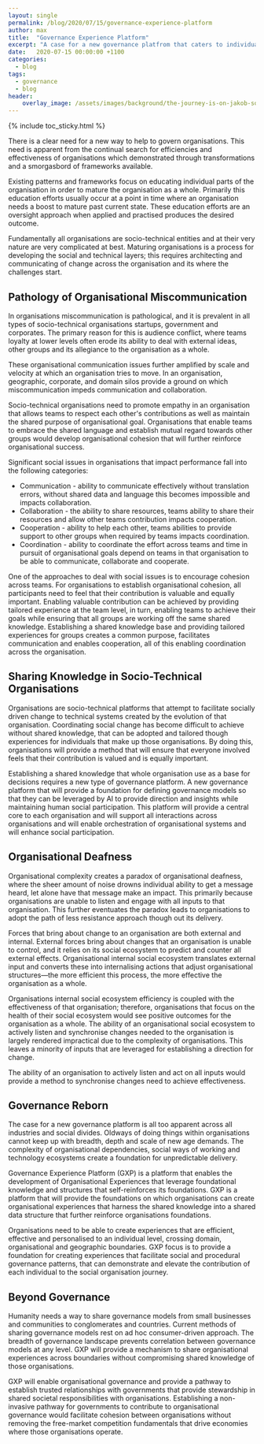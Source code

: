 ```yaml
---
layout: single
permalink: /blog/2020/07/15/governance-experience-platform
author: max
title:  "Governance Experience Platform"
excerpt: "A case for a new governance platfrom that caters to individual experiences."
date:   2020-07-15 00:00:00 +1100
categories:
  - blog
tags:
  - governance
  - blog
header:
    overlay_image: /assets/images/background/the-journey-is-on-jakob-soby-zQe1wEsW3W4-unsplash.jpg  
---
```


{% include toc_sticky.html %}

<style>
.page__hero--overlay p, .page__hero--overlay h1{
    background-color: rgba(240, 87, 66, 0.8);
    max-width: fit-content !important;
    border-radius: 25px;
    padding: 10px;
}
</style>

There is a clear need for a new way to help to govern organisations. This need is apparent from the continual search for efficiencies and effectiveness of organisations which demonstrated through transformations and a smorgasbord of frameworks available.

Existing patterns and frameworks focus on educating individual parts of the organisation in order to mature the organisation as a whole. Primarily this education efforts usually occur at a point in time where an organisation needs a boost to mature past current state. These education efforts are an oversight approach when applied and practised produces the desired outcome.

Fundamentally all organisations are socio-technical entities and at their very nature are very complicated at best. Maturing organisations is a process for developing the social and technical layers; this requires architecting and communicating of change across the organisation and its where the challenges start.

## Pathology of Organisational Miscommunication

In organisations miscommunication is pathological, and it is prevalent in all types of socio-technical organisations startups, government and corporates. The primary reason for this is audience conflict, where teams loyalty at lower levels often erode its ability to deal with external ideas, other groups and its allegiance to the organisation as a whole.

These organisational communication issues further amplified by scale and velocity at which an organisation tries to move. In an organisation, geographic, corporate, and domain silos provide a ground on which miscommunication impeds communication and collaboration.

Socio-technical organisations need to promote empathy in an organisation that allows teams to respect each other's contributions as well as maintain the shared purpose of organisational goal. Organisations that enable teams to embrace the shared language and establish mutual regard towards other groups would develop organisational cohesion that will further reinforce organisational success.

Significant social issues in organisations that impact performance fall into the following categories:

* Communication - ability to communicate effectively without translation errors, without shared data and language this becomes impossible and impacts collaboration.
* Collaboration - the ability to share resources, teams ability to share their resources and allow other teams contribution impacts cooperation.
* Cooperation - ability to help each other, teams abilities to provide support to other groups when required by teams impacts coordination.
* Coordination - ability to coordinate the effort across teams and time in pursuit of organisational goals depend on teams in that organisation to be able to communicate, collaborate and cooperate.

One of the approaches to deal with social issues is to encourage cohesion across teams. For organisations to establish organisational cohesion, all participants need to feel that their contribution is valuable and equally important. Enabling valuable contribution can be achieved by providing tailored experience at the team level, in turn, enabling teams to achieve their goals while ensuring that all groups are working off the same shared knowledge. Establishing a shared knowledge base and providing tailored experiences for groups creates a common purpose, facilitates communication and enables cooperation, all of this enabling coordination across the organisation.

## Sharing Knowledge in Socio-Technical Organisations

Organisations are socio-technical platforms that attempt to facilitate socially driven change to technical systems created by the evolution of that organisation. Coordinating social change has become difficult to achieve without shared knowledge, that can be adopted and tailored though experiences for individuals that make up those organisations. By doing this, organisations will provide a method that will ensure that everyone involved feels that their contribution is valued and is equally important.

Establishing a shared knowledge that whole organisation use as a base for decisions requires a new type of governance platform. A new governance platform that will provide a foundation for defining governance models so that they can be leveraged by AI to provide direction and insights while maintaining human social participation. This platform will provide a central core to each organisation and will support all interactions across organisations and will enable orchestration of organisational systems and will enhance social participation.

## Organisational Deafness

Organisational complexity creates a paradox of organisational deafness, where the sheer amount of noise drowns individual ability to get a message heard, let alone have that message make an impact. This primarily because organisations are unable to listen and engage with all inputs to that organisation. This further eventuates the paradox leads to organisations to adopt the path of less resistance approach though out its delivery.

Forces that bring about change to an organisation are both external and internal. External forces bring about changes that an organisation is unable to control, and it relies on its social ecosystem to predict and counter all external effects. Organisational internal social ecosystem translates external input and converts these into internalising actions that adjust organisational structures—the more efficient this process, the more effective the organisation as a whole.

Organisations internal social ecosystem efficiency is coupled with the effectiveness of that organisation; therefore, organisations that focus on the health of their social ecosystem would see positive outcomes for the organisation as a whole. The ability of an organisational social ecosystem to actively listen and synchronise changes needed to the organisation is largely rendered impractical due to the complexity of organisations. This leaves a minority of inputs that are leveraged for establishing a direction for change.

The ability of an organisation to actively listen and act on all inputs would provide a method to synchronise changes need to achieve effectiveness. 

## Governance Reborn

The case for a new governance platform is all too apparent across all industries and social divides. Oldways of doing things within organisations cannot keep up with breadth, depth and scale of new age demands. The complexity of organisational dependencies, social ways of working and technology ecosystems create a foundation for unpredictable delivery.  

Governance Experience Platform (GXP) is a platform that enables the development of Organisational Experiences that leverage foundational knowledge and structures that self-reinforces its foundations. GXP is a platform that will provide the foundations on which organisations can create organisational experiences that harness the shared knowledge into a shared data structure that further reinforce organisations foundations.

Organisations need to be able to create experiences that are efficient, effective and personalised to an individual level, crossing domain, organisational and geographic boundaries. GXP focus is to provide a foundation for creating experiences that facilitate social and procedural governance patterns, that can demonstrate and elevate the contribution of each individual to the social organisation journey.

## Beyond Governance

Humanity needs a way to share governance models from small businesses and communities to conglomerates and countries. Current methods of sharing governance models rest on ad hoc consumer-driven approach. The breadth of governance landscape prevents correlation between governance models at any level. GXP will provide a mechanism to share organisational experiences across boundaries without compromising shared knowledge of those organisations.

GXP will enable organisational governance and provide a pathway to establish trusted relationships with governments that provide stewardship in shared societal responsibilities with organisations. Establishing a non-invasive pathway for governments to contribute to organisational governance would facilitate cohesion between organisations without removing the free-market competition fundamentals that drive economies where those organisations operate.
